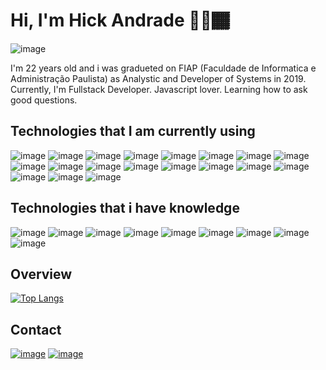 # Hi, I'm Hick Andrade 👋🏻🏾

![image](https://user-images.githubusercontent.com/28534567/117365207-55562080-ae95-11eb-9ae4-ec3207419799.png)

I'm 22 years old and i was gradueted on FIAP (Faculdade de Informatica e Administração Paulista) as Analystic and Developer of Systems in 2019. Currently, I'm Fullstack Developer. Javascript lover. Learning how to ask good questions.

## Technologies that I am currently using

![image](https://img.shields.io/badge/React-316192?&style=for-the-badge&logo=react&logoColor=white)
![image](https://img.shields.io/badge/Redux-316192?&style=for-the-badge&logo=redux&logoColor=white)
![image](https://img.shields.io/badge/Express-F37626?&style=for-the-badge&logo=express&logoColor=white)
![image](https://img.shields.io/badge/Nodejs-E34F26?style=for-the-badge&logo=nodedotjs&logoColor=white)
![image](https://img.shields.io/badge/Javascript-1572B6?style=for-the-badge&logo=javascript&logoColor=white)
![image](https://img.shields.io/badge/Typescript-00000F?style=for-the-badge&logo=typescript&logoColor=white)
![image](https://img.shields.io/badge/Jest-316192?style=for-the-badge&logo=Jest&logoColor=white)
![image](https://img.shields.io/badge/Electron-316192?style=for-the-badge&logo=electron&logoColor=white)
![image](https://img.shields.io/badge/Advpl-07405E?style=for-the-badge&logo=advpl&logoColor=white)
![image](https://img.shields.io/badge/Docker-563D7C?style=for-the-badge&logo=docker&logoColor=white)
![image](https://img.shields.io/badge/MySql-092E20?style=for-the-badge&logo=mysql&logoColor=white)
![image](https://img.shields.io/badge/Git-430098?style=for-the-badge&logo=git&logoColor=white)
![image](https://img.shields.io/badge/Postman-2CA5E0?style=for-the-badge&logo=postman&logoColor=white)
![image](https://img.shields.io/badge/Figma-F05032?style=for-the-badge&logo=figma&logoColor=white)
![image](https://img.shields.io/badge/Html-FF6C37?style=for-the-badge&logo=Postman&logoColor=white)
![image](https://img.shields.io/badge/Css3-43B02A?style=for-the-badge&logo=Css3&logoColor=white)
![image](https://img.shields.io/badge/Sass-232F3E?style=for-the-badge&logo=sass&logoColor=white)
![image](https://img.shields.io/badge/Windows-0078D6?style=for-the-badge&logo=windows&logoColor=white)
![image](https://img.shields.io/badge/Microsoft_VBA-0078D6?style=for-the-badge&?logo=data:https://static-00.iconduck.com/assets.00/file-type-vba-icon-512x286-atniaiws.png;base64&logoColor=white)


## Technologies that i have knowledge
![image](https://img.shields.io/badge/Java-ED8B00?style=for-the-badge&logo=java&logoColor=white)
![image](https://img.shields.io/badge/C%23-239120?style=for-the-badge&logo=c-sharp&logoColor=white)
![image](https://img.shields.io/badge/Microsoft%20SQL%20Sever-CC2927?style=for-the-badge&logo=microsoft%20sql%20server&logoColor=white)
![image](https://img.shields.io/badge/Flask-000000?style=for-the-badge&logo=flask&logoColor=white)
![image](https://img.shields.io/badge/Visual_Studio_Code-0078D4?style=for-the-badge&logo=visual%20studio%20code&logoColor=white)
![image](https://img.shields.io/badge/.NET-5C2D91?style=for-the-badge&logo=.net&logoColor=white)
![image](https://img.shields.io/badge/jQuery-0769AD?style=for-the-badge&logo=jquery&logoColor=white)
![image](https://img.shields.io/badge/Spring-6DB33F?style=for-the-badge&logo=spring&logoColor=white)
![image](https://img.shields.io/badge/JavaScript-F7DF1E?style=for-the-badge&logo=javascript&logoColor=black)


## Overview
[![Top Langs](https://github-readme-stats.vercel.app/api/top-langs/?username=HickAndrade&layout=compact)](https://github.com/HickAndrade/github-readme-stats)

## Contact
[![image](https://img.shields.io/badge/LinkedIn-0077B5?style=for-the-badge&logo=linkedin&logoColor=white)](https://www.linkedin.com/in/a-calazans/)
[![image](https://img.shields.io/badge/Microsoft_Outlook-0078D4?style=for-the-badge&logo=microsoft-outlook&logoColor=white)](mailto:armestrongcalazans@hotmail.com) 
